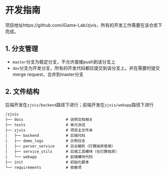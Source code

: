 # 开发指南

项目地址https://github.com/iGame-Lab/zjvis，所有的开发工作需要在该仓库下完成。

## 1. 分支管理

- `master`分支为稳定分支，不允许直接push到该分支上
- `dev`分支为开发分支，所有的开发代码都应提交到该分支上。并在需要时提交merge request，合并到master分支

## 2. 文件结构

后端开发在`zjvis/backend`路径下进行；前端开发在`zjvis/webapp`路径下进行

```
/zjvis
├── docs                   # 说明文档相关
├── tests                  # 单元测试
├── zjvis                  # 项目主文件夹
│   ├── backend            # 后端代码
│   ├── demo_logs          # 示例日志
│   ├── parser_service     # 日志解析（打算抛弃使用）
│   ├── service_utils      # 后端工具模块（也打算抛弃）
│   └── webapp             # 前端模块代码
├── init                   # 初始化脚本
└── requirements           # 依赖项
```

